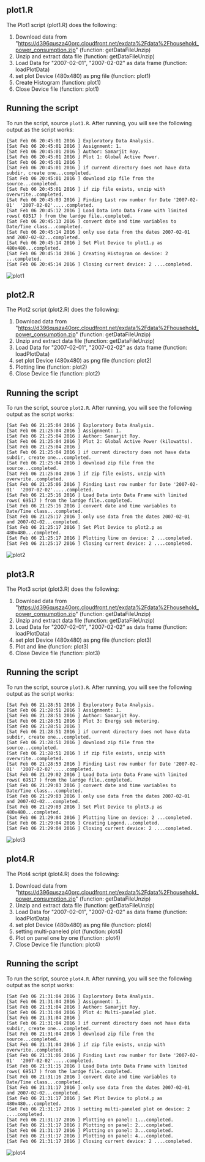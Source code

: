 
## plot1.R

The Plot1 script (plot1.R) does the following:

1. Download data from "https://d396qusza40orc.cloudfront.net/exdata%2Fdata%2Fhousehold_power_consumption.zip" (function: getDataFileUnzip)
2. Unzip and extract data file (function: getDataFileUnzip)
3. Load Data for "2007-02-01", "2007-02-02" as data frame (function: loadPlotData)
4. set plot Device (480x480) as png file (function: plot1)
5. Create Histogram (function: plot1)
6. Close Device file (function: plot1)

## Running the script
To run the script, source `plot1.R`. After running, you will see the following output as the script works:
```
[Sat Feb 06 20:45:01 2016 ] Exploratory Data Analysis.
[Sat Feb 06 20:45:01 2016 ] Assignment: 1.
[Sat Feb 06 20:45:01 2016 ] Author: Samarjit Roy.
[Sat Feb 06 20:45:01 2016 ] Plot 1: Global Active Power.
[Sat Feb 06 20:45:01 2016 ] 
[Sat Feb 06 20:45:01 2016 ] if current directory does not have data subdir, create one...completed.
[Sat Feb 06 20:45:01 2016 ] download zip file from the source...completed.
[Sat Feb 06 20:45:01 2016 ] if zip file exists, unzip with overwrite..completed.
[Sat Feb 06 20:45:03 2016 ] Finding Last row number for Date '2007-02-01'  '2007-02-02'.....completed.
[Sat Feb 06 20:45:12 2016 ] Load Data into Data Frame with limited rows( 69517 ) from the lardge file..completed.
[Sat Feb 06 20:45:13 2016 ] convert date and time variables to Date/Time class...completed.
[Sat Feb 06 20:45:14 2016 ] only use data from the dates 2007-02-01 and 2007-02-02...completed.
[Sat Feb 06 20:45:14 2016 ] Set Plot Device to plot1.p as 480x480...completed.
[Sat Feb 06 20:45:14 2016 ] Creating Histogram on device: 2 ...completed.
[Sat Feb 06 20:45:14 2016 ] Closing current device: 2 ....completed.
```

![plot1](plot1.png)

## plot2.R

The Plot2 script (plot2.R) does the following:

1. Download data from "https://d396qusza40orc.cloudfront.net/exdata%2Fdata%2Fhousehold_power_consumption.zip" (function: getDataFileUnzip)
2. Unzip and extract data file (function: getDataFileUnzip)
3. Load Data for "2007-02-01", "2007-02-02" as data frame (function: loadPlotData)
4. set plot Device (480x480) as png file (function: plot2)
5. Plotting line (function: plot2)
6. Close Device file (function: plot2)

## Running the script
To run the script, source `plot2.R`. After running, you will see the following output as the script works:
```
[Sat Feb 06 21:25:04 2016 ] Exploratory Data Analysis.
[Sat Feb 06 21:25:04 2016 ] Assignment: 1.
[Sat Feb 06 21:25:04 2016 ] Author: Samarjit Roy.
[Sat Feb 06 21:25:04 2016 ] Plot 2: Global Active Power (kilowatts).
[Sat Feb 06 21:25:04 2016 ] 
[Sat Feb 06 21:25:04 2016 ] if current directory does not have data subdir, create one...completed.
[Sat Feb 06 21:25:04 2016 ] download zip file from the source...completed.
[Sat Feb 06 21:25:04 2016 ] if zip file exists, unzip with overwrite..completed.
[Sat Feb 06 21:25:06 2016 ] Finding Last row number for Date '2007-02-01'  '2007-02-02'.....completed.
[Sat Feb 06 21:25:16 2016 ] Load Data into Data Frame with limited rows( 69517 ) from the lardge file..completed.
[Sat Feb 06 21:25:16 2016 ] convert date and time variables to Date/Time class...completed.
[Sat Feb 06 21:25:17 2016 ] only use data from the dates 2007-02-01 and 2007-02-02...completed.
[Sat Feb 06 21:25:17 2016 ] Set Plot Device to plot2.p as 480x480...completed.
[Sat Feb 06 21:25:17 2016 ] Plotting line on device: 2 ...completed.
[Sat Feb 06 21:25:17 2016 ] Closing current device: 2 ....completed.
```

![plot2](plot2.png)

## plot3.R

The Plot3 script (plot3.R) does the following:

1. Download data from "https://d396qusza40orc.cloudfront.net/exdata%2Fdata%2Fhousehold_power_consumption.zip" (function: getDataFileUnzip)
2. Unzip and extract data file (function: getDataFileUnzip)
3. Load Data for "2007-02-01", "2007-02-02" as data frame (function: loadPlotData)
4. set plot Device (480x480) as png file (function: plot3)
5. Plot and line (function: plot3)
6. Close Device file (function: plot3)

## Running the script
To run the script, source `plot3.R`. After running, you will see the following output as the script works:
```
[Sat Feb 06 21:28:51 2016 ] Exploratory Data Analysis.
[Sat Feb 06 21:28:51 2016 ] Assignment: 1.
[Sat Feb 06 21:28:51 2016 ] Author: Samarjit Roy.
[Sat Feb 06 21:28:51 2016 ] Plot 3: Energy sub metering.
[Sat Feb 06 21:28:51 2016 ] 
[Sat Feb 06 21:28:51 2016 ] if current directory does not have data subdir, create one...completed.
[Sat Feb 06 21:28:51 2016 ] download zip file from the source...completed.
[Sat Feb 06 21:28:51 2016 ] if zip file exists, unzip with overwrite..completed.
[Sat Feb 06 21:28:53 2016 ] Finding Last row number for Date '2007-02-01'  '2007-02-02'.....completed.
[Sat Feb 06 21:29:02 2016 ] Load Data into Data Frame with limited rows( 69517 ) from the lardge file..completed.
[Sat Feb 06 21:29:03 2016 ] convert date and time variables to Date/Time class...completed.
[Sat Feb 06 21:29:03 2016 ] only use data from the dates 2007-02-01 and 2007-02-02...completed.
[Sat Feb 06 21:29:03 2016 ] Set Plot Device to plot3.p as 480x480...completed.
[Sat Feb 06 21:29:04 2016 ] Plotting line on device: 2 ...completed.
[Sat Feb 06 21:29:04 2016 ] Creating Legend...completed.
[Sat Feb 06 21:29:04 2016 ] Closing current device: 2 ....completed.
```

![plot3](plot3.png)

## plot4.R

The Plot4 script (plot4.R) does the following:

1. Download data from "https://d396qusza40orc.cloudfront.net/exdata%2Fdata%2Fhousehold_power_consumption.zip" (function: getDataFileUnzip)
2. Unzip and extract data file (function: getDataFileUnzip)
3. Load Data for "2007-02-01", "2007-02-02" as data frame (function: loadPlotData)
4. set plot Device (480x480) as png file (function: plot4)
5. setting multi-paneled plot (function: plot4)
6. Plot on panel one by one (function: plot4)
7. Close Device file (function: plot4)

## Running the script
To run the script, source `plot4.R`. After running, you will see the following output as the script works:
```
[Sat Feb 06 21:31:04 2016 ] Exploratory Data Analysis.
[Sat Feb 06 21:31:04 2016 ] Assignment: 1.
[Sat Feb 06 21:31:04 2016 ] Author: Samarjit Roy.
[Sat Feb 06 21:31:04 2016 ] Plot 4: Multi-paneled plot.
[Sat Feb 06 21:31:04 2016 ] 
[Sat Feb 06 21:31:04 2016 ] if current directory does not have data subdir, create one...completed.
[Sat Feb 06 21:31:04 2016 ] download zip file from the source...completed.
[Sat Feb 06 21:31:04 2016 ] if zip file exists, unzip with overwrite..completed.
[Sat Feb 06 21:31:06 2016 ] Finding Last row number for Date '2007-02-01'  '2007-02-02'.....completed.
[Sat Feb 06 21:31:15 2016 ] Load Data into Data Frame with limited rows( 69517 ) from the lardge file..completed.
[Sat Feb 06 21:31:16 2016 ] convert date and time variables to Date/Time class...completed.
[Sat Feb 06 21:31:17 2016 ] only use data from the dates 2007-02-01 and 2007-02-02...completed.
[Sat Feb 06 21:31:17 2016 ] Set Plot Device to plot4.p as 480x480...completed.
[Sat Feb 06 21:31:17 2016 ] setting multi-paneled plot on device: 2 ....completed.
[Sat Feb 06 21:31:17 2016 ] Plotting on panel: 1...completed.
[Sat Feb 06 21:31:17 2016 ] Plotting on panel: 2...completed.
[Sat Feb 06 21:31:17 2016 ] Plotting on panel: 3...completed.
[Sat Feb 06 21:31:17 2016 ] Plotting on panel: 4...completed.
[Sat Feb 06 21:31:17 2016 ] Closing current device: 2 ....completed.
```

![plot4](plot4.png)
